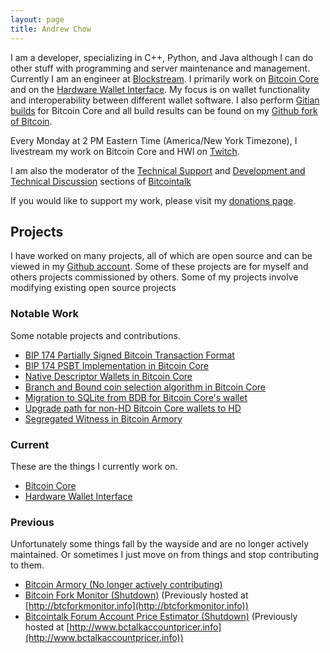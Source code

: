 ```yaml
---
layout: page
title: Andrew Chow
---
```

I am a developer, specializing in C++, Python, and Java although I can do other stuff with programming and server maintenance and management.
Currently I am an engineer at [Blockstream](https://blockstream.com/).
I primarily work on [Bitcoin Core](https://bitcoincore.org) and on the [Hardware Wallet Interface](https://github.com/bitcoin-core/hwi).
My focus is on wallet functionality and interoperability between different wallet software.
I also perform [Gitian builds](_posts/2016-01-23-Gitian-builder.md) for Bitcoin Core and all build results can be found on my [Github fork of Bitcoin](https://github.com/achow101/bitcoin/releases).

Every Monday at 2 PM Eastern Time (America/New York Timezone), I livestream my work on Bitcoin Core and HWI on [Twitch](https://www.twitch.tv/achow101/).

I am also the moderator of the [Technical Support](https://bitcointalk.org/index.php?board=4.0) and [Development and Technical Discussion](https://bitcointalk.org/index.php?board=6.0) sections of [Bitcointalk](https://bitcointalk.org)

If you would like to support my work, please visit my [donations page](https://tip.achow101.com/).

## Projects

I have worked on many projects, all of which are open source and can be viewed in my [Github account](https://github.com/achow101).
Some of these projects are for myself and others projects commissioned by others.
Some of my projects involve modifying existing open source projects

### Notable Work

Some notable projects and contributions.

- [BIP 174 Partially Signed Bitcoin Transaction Format](https://github.com/bitcoin/bips/blob/master/bip-0174.mediawiki)
- [BIP 174 PSBT Implementation in Bitcoin Core](https://github.com/bitcoin/bitcoin/pull/13557)
- [Native Descriptor Wallets in Bitcoin Core](https://github.com/bitcoin/bitcoin/pull/16528)
- [Branch and Bound coin selection algorithm in Bitcoin Core](https://github.com/bitcoin/bitcoin/pull/10637)
- [Migration to SQLite from BDB for Bitcoin Core's wallet](https://github.com/bitcoin/bitcoin/pull/19077)
- [Upgrade path for non-HD Bitcoin Core wallets to HD](https://github.com/bitcoin/bitcoin/pull/12560)
- [Segregated Witness in Bitcoin Armory](https://github.com/goatpig/BitcoinArmory/pull/30)

### Current

These are the things I currently work on.

- [Bitcoin Core](https://github.com/bitcoin/bitcoin)
- [Hardware Wallet Interface](https://github.com/bitcoin-core/hwi)

### Previous

Unfortunately some things fall by the wayside and are no longer actively maintained.
Or sometimes I just move on from things and stop contributing to them.

 - [Bitcoin Armory (No longer actively contributing)](https://github.com/goatpig/BitcoinArmory)
 - [Bitcoin Fork Monitor (Shutdown)](https://github.com/achow101/ForkMonitor) (Previously hosted at [http://btcforkmonitor.info](http://btcforkmonitor.info))
 - [Bitcointalk Forum Account Price Estimator (Shutdown)](https://github.com/achow101/BitcointalkAccountPricer) (Previously hosted at [http://www.bctalkaccountpricer.info](http://www.bctalkaccountpricer.info))
